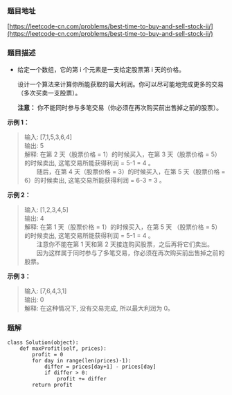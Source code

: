 ### 题目地址

[https://leetcode-cn.com/problems/best-time-to-buy-and-sell-stock-ii/](https://leetcode-cn.com/problems/best-time-to-buy-and-sell-stock-ii/)

### 题目描述

- 给定一个数组，它的第 i 个元素是一支给定股票第 i 天的价格。  

  设计一个算法来计算你所能获取的最大利润。你可以尽可能地完成更多的交易（多次买卖一支股票）。  

  **注意：** 你不能同时参与多笔交易（你必须在再次购买前出售掉之前的股票）。


**示例 1：**

> 输入: [7,1,5,3,6,4]  
> 输出: 5  
> 解释: 在第 2 天（股票价格 = 1）的时候买入，在第 3 天（股票价格 = 5）的时候卖出, 这笔交易所能获得利润 = 5-1 = 4 。  
> 　　随后，在第 4 天（股票价格 = 3）的时候买入，在第 5 天（股票价格 = 6）的时候卖出, 这笔交易所能获得利润 = 6-3 = 3 。

**示例 2：**

> 输入: [1,2,3,4,5]  
> 输出: 4  
> 解释: 在第 1 天（股票价格 = 1）的时候买入，在第 5 天 （股票价格 = 5）的时候卖出, 这笔交易所能获得利润 = 5-1 = 4 。  
> 　　注意你不能在第 1 天和第 2 天接连购买股票，之后再将它们卖出。  
> 　　因为这样属于同时参与了多笔交易，你必须在再次购买前出售掉之前的股票。

**示例 3：**

> 输入: [7,6,4,3,1]  
> 输出: 0  
> 解释: 在这种情况下, 没有交易完成, 所以最大利润为 0。


### 题解

```
class Solution(object):
    def maxProfit(self, prices):
        profit = 0
        for day in range(len(prices)-1):
            differ = prices[day+1] - prices[day]
            if differ > 0:
                profit += differ
        return profit
```
